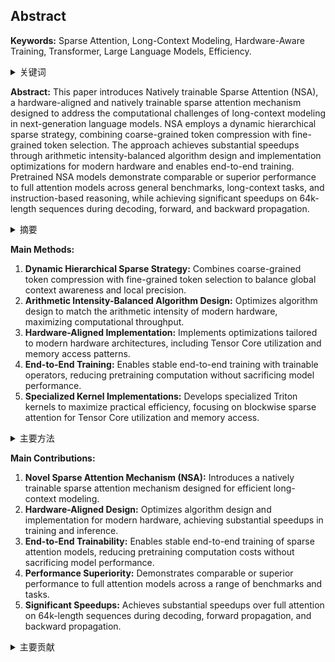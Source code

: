 ## Abstract

**Keywords:** Sparse Attention, Long-Context Modeling, Hardware-Aware Training, Transformer, Large Language Models, Efficiency.
<details>
    <summary>关键词</summary>
    <ul>
        稀疏注意力, 长文本建模, 硬件感知训练, Transformer, 大型语言模型, 效率
    </ul>
</details>

**Abstract:**
This paper introduces Natively trainable Sparse Attention (NSA), a hardware-aligned and natively trainable sparse attention mechanism designed to address the computational challenges of long-context modeling in next-generation language models. NSA employs a dynamic hierarchical sparse strategy, combining coarse-grained token compression with fine-grained token selection. The approach achieves substantial speedups through arithmetic intensity-balanced algorithm design and implementation optimizations for modern hardware and enables end-to-end training. Pretrained NSA models demonstrate comparable or superior performance to full attention models across general benchmarks, long-context tasks, and instruction-based reasoning, while achieving significant speedups on 64k-length sequences during decoding, forward, and backward propagation.

<details>
    <summary>摘要</summary>
    <ul>
        本文介绍了一种原生可训练的稀疏注意力（NSA），这是一种硬件对齐且原生可训练的稀疏注意力机制，旨在解决下一代语言模型中长文本建模的计算挑战。NSA 采用动态分层稀疏策略，将粗粒度token压缩与细粒度token选择相结合。该方法通过算术强度平衡的算法设计和针对现代硬件的实现优化实现了显著的加速，并实现了端到端训练。预训练的 NSA 模型在通用基准、长文本任务和基于指令的推理方面表现出与全注意力模型相当或更优越的性能，同时在解码、前向传播和反向传播期间在 64k 长度的序列上实现了显著的加速。
    </ul>
</details>

**Main Methods:**

1.  **Dynamic Hierarchical Sparse Strategy:** Combines coarse-grained token compression with fine-grained token selection to balance global context awareness and local precision.
2.  **Arithmetic Intensity-Balanced Algorithm Design:** Optimizes algorithm design to match the arithmetic intensity of modern hardware, maximizing computational throughput.
3.  **Hardware-Aligned Implementation:** Implements optimizations tailored to modern hardware architectures, including Tensor Core utilization and memory access patterns.
4.  **End-to-End Training:** Enables stable end-to-end training with trainable operators, reducing pretraining computation without sacrificing model performance.
5.  **Specialized Kernel Implementations:** Develops specialized Triton kernels to maximize practical efficiency, focusing on blockwise sparse attention for Tensor Core utilization and memory access.

<details>
    <summary>主要方法</summary>
    <ul>
        <li><b>动态分层稀疏策略：</b> 结合粗粒度的token压缩和细粒度的token选择，以平衡全局上下文感知和局部精度。</li>
        <li><b>算术强度平衡算法设计：</b> 优化算法设计以匹配现代硬件的算术强度，从而最大限度地提高计算吞吐量。</li>
        <li><b>硬件对齐的实现：</b> 实施针对现代硬件架构量身定制的优化，包括 Tensor Core 的利用和内存访问模式。</li>
        <li><b>端到端训练：</b> 通过可训练的算子实现稳定的端到端训练，从而在不牺牲模型性能的情况下减少预训练计算。</li>
        <li><b>专用内核实现：</b> 开发专用的 Triton 内核以最大限度地提高实际效率，重点关注 Tensor Core 利用和内存访问的分块稀疏注意力。</li>
    </ul>
</details>

**Main Contributions:**

1.  **Novel Sparse Attention Mechanism (NSA):** Introduces a natively trainable sparse attention mechanism designed for efficient long-context modeling.
2.  **Hardware-Aligned Design:** Optimizes algorithm design and implementation for modern hardware, achieving substantial speedups in training and inference.
3.  **End-to-End Trainability:** Enables stable end-to-end training of sparse attention models, reducing pretraining computation costs without sacrificing model performance.
4.  **Performance Superiority:** Demonstrates comparable or superior performance to full attention models across a range of benchmarks and tasks.
5.  **Significant Speedups:** Achieves substantial speedups over full attention on 64k-length sequences during decoding, forward propagation, and backward propagation.

<details>
    <summary>主要贡献</summary>
    <ul>
        <li><b>新型稀疏注意力机制 (NSA)：</b> 引入了一种为高效长上下文建模而设计的原生可训练稀疏注意力机制。</li>
        <li><b>硬件对齐设计：</b> 优化了算法设计和实现以适应现代硬件，从而在训练和推理中实现了显著的加速。</li>
        <li><b>端到端可训练性：</b> 实现了稀疏注意力模型稳定的端到端训练，减少了预训练计算成本，而不会牺牲模型性能。</li>
        <li><b>卓越的性能：</b> 证明了在各种基准和任务中与全注意力模型相当或更优越的性能。</li>
        <li><b>显著的加速：</b> 在解码、前向传播和反向传播期间，在 64k 长度的序列上实现了比全注意力更显著的加速。</li>
    </ul>
</details>
